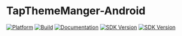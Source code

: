 # TapThemeManger-Android 
[![Platform](https://img.shields.io/badge/platform-Android-inactive.svg?style=flat)](https://tap-payments.github.io/goSellSDK-Android/)
[![Build](https://github.com/Tap-Payments/TapThemeManger-Android/workflows/Build/badge.svg)](https://github.com/Tap-Payments/TapThemeManger-Android/actions)
[![Documentation](https://img.shields.io/badge/documentation-100%25-bright%20green.svg)](https://tap-payments.github.io/TapThemeManger-Android/)
[![SDK Version](https://img.shields.io/badge/minSdkVersion-21-blue.svg)](https://stuff.mit.edu/afs/sipb/project/android/docs/reference/packages.html)
[![SDK Version](https://img.shields.io/badge/targetSdkVersion-29-informational.svg)](https://stuff.mit.edu/afs/sipb/project/android/docs/reference/packages.html)